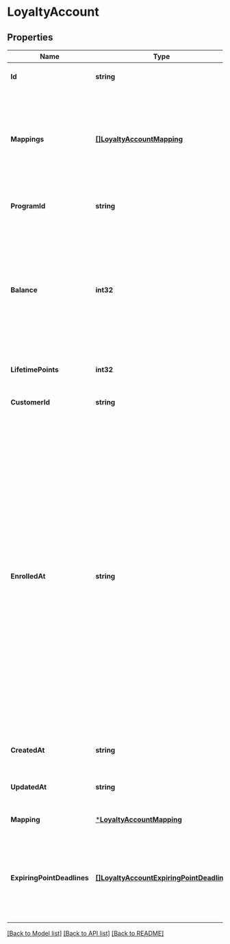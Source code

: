 # LoyaltyAccount

## Properties
Name | Type | Description | Notes
------------ | ------------- | ------------- | -------------
**Id** | **string** | The Square-assigned ID of the loyalty account. | [optional] [default to null]
**Mappings** | [**[]LoyaltyAccountMapping**](LoyaltyAccountMapping.md) | The list of mappings that the account is associated with.  Currently, a buyer can only be mapped to a loyalty account using  a phone number. Therefore, the list can only have one mapping. RETIRED at version 2021-05-13. Replaced by the &#x60;mapping&#x60; field. | [optional] [default to null]
**ProgramId** | **string** | The Square-assigned ID of the [loyalty program](entity:LoyaltyProgram) to which the account belongs. | [default to null]
**Balance** | **int32** | The available point balance in the loyalty account. If points are scheduled to expire, they are listed in the &#x60;expiring_point_deadlines&#x60; field.  Your application should be able to handle loyalty accounts that have a negative point balance (&#x60;balance&#x60; is less than 0). This might occur if a seller makes a manual adjustment or as a result of a refund or exchange. | [optional] [default to null]
**LifetimePoints** | **int32** | The total points accrued during the lifetime of the account. | [optional] [default to null]
**CustomerId** | **string** | The Square-assigned ID of the [customer](entity:Customer) that is associated with the account. | [optional] [default to null]
**EnrolledAt** | **string** | The timestamp when the buyer joined the loyalty program, in RFC 3339 format. This field is used to display the **Enrolled On** or **Member Since** date in first-party Square products.  If this field is not set in a &#x60;CreateLoyaltyAccount&#x60; request, Square populates it after the buyer&#x27;s first action on their account  (when &#x60;AccumulateLoyaltyPoints&#x60; or &#x60;CreateLoyaltyReward&#x60; is called). In first-party flows, Square populates the field when the buyer agrees to the terms of service in Square Point of Sale.   This field is typically specified in a &#x60;CreateLoyaltyAccount&#x60; request when creating a loyalty account for a buyer who already interacted with their account.  For example, you would set this field when migrating accounts from an external system. The timestamp in the request can represent a current or previous date and time, but it cannot be set for the future. | [optional] [default to null]
**CreatedAt** | **string** | The timestamp when the loyalty account was created, in RFC 3339 format. | [optional] [default to null]
**UpdatedAt** | **string** | The timestamp when the loyalty account was last updated, in RFC 3339 format. | [optional] [default to null]
**Mapping** | [***LoyaltyAccountMapping**](LoyaltyAccountMapping.md) |  | [optional] [default to null]
**ExpiringPointDeadlines** | [**[]LoyaltyAccountExpiringPointDeadline**](LoyaltyAccountExpiringPointDeadline.md) | The schedule for when points expire in the loyalty account balance. This field is present only if the account has points that are scheduled to expire.   The total number of points in this field equals the number of points in the &#x60;balance&#x60; field. | [optional] [default to null]

[[Back to Model list]](../README.md#documentation-for-models) [[Back to API list]](../README.md#documentation-for-api-endpoints) [[Back to README]](../README.md)

